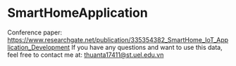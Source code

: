 # SmartHomeApplication
Conference paper: https://www.researchgate.net/publication/335354382_SmartHome_IoT_Application_Development
If you have any questions and want to use this data, feel free to contact me at: thuanta17411@st.uel.edu.vn
